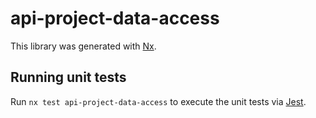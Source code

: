 # api-project-data-access

This library was generated with [Nx](https://nx.dev).

## Running unit tests

Run `nx test api-project-data-access` to execute the unit tests via [Jest](https://jestjs.io).
